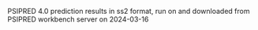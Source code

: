 PSIPRED 4.0 prediction results in ss2 format, run on and downloaded from PSIPRED workbench server on 2024-03-16
